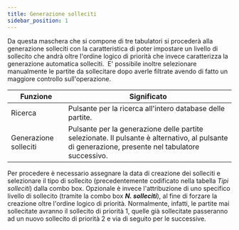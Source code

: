 ```yaml
---
title: Generazione solleciti
sidebar_position: 1
---
```


Da questa maschera che si compone di tre tabulatori si procederà alla generazione solleciti con la caratteristica di poter impostare un livello di sollecito che andrà oltre l'ordine logico di priorità che invece caratterizza la generazione automatica solleciti. 
E' possibile inoltre selezionare manualmente le partite da sollecitare dopo averle filtrate avendo di fatto un maggiore controllo sull'operazione.



| Funzione | Significato |
| --- | --- |
| Ricerca | Pulsante per la ricerca all'intero database delle partite. |
| Generazione solleciti | Pulsante per la generazione delle partite selezionate. Il pulsante è alternativo, al pulsante di generazione, presente nel tabulatore successivo. |



Per procedere è necessario assegnare la data di creazione dei solleciti e selezionare il tipo di sollecito (precedentemente codificato nella tabella *Tipi solleciti*) dalla combo box.
Opzionale è invece l'attribuzione di uno specifico livello di sollecito (tramite la combo box ***N. solleciti***), al fine di forzare la creazione oltre l'ordine logico di priorità. Normalmente, infatti, le partite mai sollecitate avranno il sollecito di priorità 1, quelle già sollecitate passeranno ad un nuovo sollecito di priorità 2 e via di seguito per le successive.

